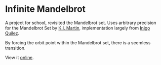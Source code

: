 # Infinite Mandelbrot
A project for school, revisited the Mandelbrot set. Uses arbitrary precision for the Mandelbrot Set by [K.I. Martin](http://www.science.eclipse.co.uk/sft_maths.pdf), implementation largely from [Inigo Quilez](https://www.shadertoy.com/view/ttVSDW).

By forcing the orbit point within the Mandelbrot set, there is a seemless transition.

View it [online](https://99thedark.github.io/Infinite-Mandelbrot/).